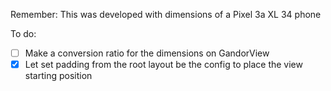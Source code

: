 Remember: This was developed with dimensions of a Pixel 3a XL 34 phone

To do:
- [ ] Make a conversion ratio for the dimensions on GandorView
- [x] Let set padding from the root layout be the config to place the view starting position